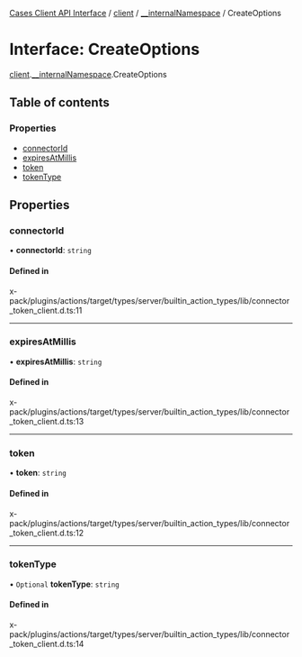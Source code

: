 [Cases Client API Interface](../README.md) / [client](../modules/client.md) / [\_\_internalNamespace](../modules/client.__internalNamespace.md) / CreateOptions

# Interface: CreateOptions

[client](../modules/client.md).[__internalNamespace](../modules/client.__internalNamespace.md).CreateOptions

## Table of contents

### Properties

- [connectorId](client.__internalNamespace.CreateOptions-1.md#connectorid)
- [expiresAtMillis](client.__internalNamespace.CreateOptions-1.md#expiresatmillis)
- [token](client.__internalNamespace.CreateOptions-1.md#token)
- [tokenType](client.__internalNamespace.CreateOptions-1.md#tokentype)

## Properties

### connectorId

• **connectorId**: `string`

#### Defined in

x-pack/plugins/actions/target/types/server/builtin_action_types/lib/connector_token_client.d.ts:11

___

### expiresAtMillis

• **expiresAtMillis**: `string`

#### Defined in

x-pack/plugins/actions/target/types/server/builtin_action_types/lib/connector_token_client.d.ts:13

___

### token

• **token**: `string`

#### Defined in

x-pack/plugins/actions/target/types/server/builtin_action_types/lib/connector_token_client.d.ts:12

___

### tokenType

• `Optional` **tokenType**: `string`

#### Defined in

x-pack/plugins/actions/target/types/server/builtin_action_types/lib/connector_token_client.d.ts:14

